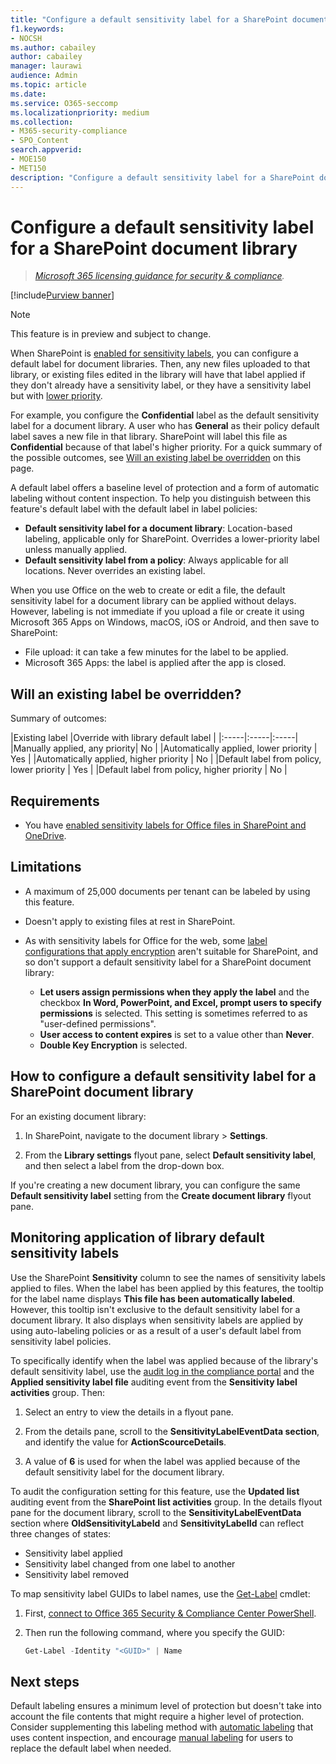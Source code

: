 ```yaml
---
title: "Configure a default sensitivity label for a SharePoint document library"
f1.keywords:
- NOCSH
ms.author: cabailey
author: cabailey
manager: laurawi
audience: Admin
ms.topic: article
ms.date:
ms.service: O365-seccomp
ms.localizationpriority: medium
ms.collection:
- M365-security-compliance
- SPO_Content
search.appverid:
- MOE150
- MET150
description: "Configure a default sensitivity label for a SharePoint document library for new and unlabeled documents."
---
```


# Configure a default sensitivity label for a SharePoint document library

>*[Microsoft 365 licensing guidance for security & compliance](/office365/servicedescriptions/microsoft-365-service-descriptions/microsoft-365-tenantlevel-services-licensing-guidance/microsoft-365-security-compliance-licensing-guidance).*

[!include[Purview banner](../includes/purview-rebrand-banner.md)]

> [!NOTE]
> This feature is in preview and subject to change.

When SharePoint is [enabled for sensitivity labels](sensitivity-labels-sharepoint-onedrive-files.md), you can configure a default label for document libraries. Then, any new files uploaded to that library, or existing files edited in the library will have that label applied if they don't already have a sensitivity label, or they have a sensitivity label but with [lower priority](sensitivity-labels.md#label-priority-order-matters).

For example, you configure the **Confidential** label as the default sensitivity label for a document library. A user who has **General** as their policy default label saves a new file in that library. SharePoint will label this file as **Confidential** because of that label's higher priority. For a quick summary of the possible outcomes, see [Will an existing label be overridden](#will-an-existing-label-be-overridden) on this page.

A default label offers a baseline level of protection and a form of automatic labeling without content inspection. To help you distinguish between this feature's default label with the default label in label policies:

- **Default sensitivity label for a document library**: Location-based labeling, applicable only for SharePoint. Overrides a lower-priority label unless manually applied.
- **Default sensitivity label from a policy**: Always applicable for all locations. Never overrides an existing label.

When you use Office on the web to create or edit a file, the default sensitivity label for a document library can be applied without delays. However, labeling is not immediate if you upload a file or create it using Microsoft 365 Apps on Windows, macOS, iOS or Android, and then save to SharePoint:

- File upload: it can take a few minutes for the label to be applied.
- Microsoft 365 Apps: the label is applied after the app is closed.

## Will an existing label be overridden?

Summary of outcomes:

|Existing label |Override with library default label |
|:-----|:-----|:-----|
|Manually applied, any priority| No |
|Automatically applied, lower priority | Yes |
|Automatically applied, higher priority | No |
|Default label from policy, lower priority | Yes |
|Default label from policy, higher priority | No |

## Requirements

- You have [enabled sensitivity labels for Office files in SharePoint and OneDrive](sensitivity-labels-sharepoint-onedrive-files.md).

## Limitations

- A maximum of 25,000 documents per tenant can be labeled by using this feature.

- Doesn't apply to existing files at rest in SharePoint.

- As with sensitivity labels for Office for the web, some [label configurations that apply encryption](encryption-sensitivity-labels.md#configure-encryption-settings) aren't suitable for SharePoint, and so don't support a default sensitivity label for a SharePoint document library:
    - **Let users assign permissions when they apply the label** and the checkbox **In Word, PowerPoint, and Excel, prompt users to specify permissions** is selected. This setting is sometimes referred to as "user-defined permissions".
    - **User access to content expires** is set to a value other than **Never**.
    - **Double Key Encryption** is selected.

## How to configure a default sensitivity label for a SharePoint document library

For an existing document library:

1. In SharePoint, navigate to the document library > **Settings**.

2. From the **Library settings** flyout pane, select **Default sensitivity label**, and then select a label from the drop-down box.

If you're creating a new document library, you can configure the same **Default sensitivity label** setting from the **Create document library** flyout pane.

## Monitoring application of library default sensitivity labels

Use the SharePoint **Sensitivity** column to see the names of sensitivity labels applied to files. When the label has been applied by this features, the tooltip for the label name displays **This file has been automatically labeled**. However, this tooltip isn't exclusive to the default sensitivity label for a document library. It also displays when sensitivity labels are applied by using auto-labeling policies or as a result of a user's default label from sensitivity label policies.

To specifically identify when the label was applied because of the library's default sensitivity label, use the [audit log in the compliance portal](search-the-audit-log-in-security-and-compliance.md) and the **Applied sensitivity label file** auditing event from the **Sensitivity label activities** group. Then:

1. Select an entry to view the details in a flyout pane.

2. From the details pane, scroll to the **SensitivityLabelEventData section**, and identify the value for **ActionScourceDetails**.

3. A value of **6** is used for when the label was applied because of the default sensitivity label for the document library.

To audit the configuration setting for this feature, use the **Updated list** auditing event from the **SharePoint list activities** group. In the details flyout pane for the document library, scroll to the **SensitivityLabelEventData** section where **OldSensitivityLabeld** and **SensitivityLabelId** can reflect three changes of states:

- Sensitivity label applied
- Sensitivity label changed from one label to another
- Sensitivity label removed

To map sensitivity label GUIDs to label names, use the [Get-Label](/powershell/module/exchange/get-label) cmdlet:

1. First, [connect to Office 365 Security & Compliance Center PowerShell](/powershell/exchange/office-365-scc/connect-to-scc-powershell/connect-to-scc-powershell).

2. Then run the following command, where you specify the GUID:

    ```powershell
    Get-Label -Identity "<GUID>" | Name

## Next steps

Default labeling ensures a minimum level of protection but doesn't take into account the file contents that might require a higher level of protection. Consider supplementing this labeling method with [automatic labeling](apply-sensitivity-label-automatically.md) that uses content inspection, and encourage [manual labeling](https://support.microsoft.com/office/apply-sensitivity-labels-to-your-files-and-email-in-office-2f96e7cd-d5a4-403b-8bd7-4cc636bae0f9) for users to replace the default label when needed.
